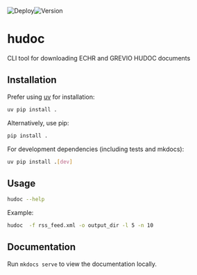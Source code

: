 ![Deploy](https://github.com/evidlabel/hudoc/actions/workflows/ci.yml/badge.svg)![Version](https://img.shields.io/github/v/release/evidlabel/hudoc)

# hudoc

CLI tool for downloading ECHR and GREVIO HUDOC documents

## Installation

Prefer using [uv](https://docs.astral.sh/uv/) for installation:

```sh
uv pip install .
```

Alternatively, use pip:

```sh
pip install .
```

For development dependencies (including tests and mkdocs):

```sh
uv pip install .[dev]
```

## Usage

```sh
hudoc --help
```

Example:

```sh
hudoc  -f rss_feed.xml -o output_dir -l 5 -n 10
```

## Documentation

Run `mkdocs serve` to view the documentation locally.
